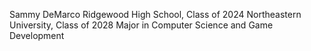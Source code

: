 Sammy DeMarco
Ridgewood High School, Class of 2024
Northeastern University, Class of 2028
Major in Computer Science and Game Development